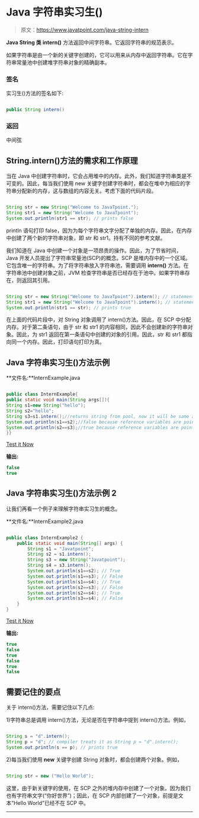 # Java 字符串实习生()

> 原文：<https://www.javatpoint.com/java-string-intern>

**Java String 类** **intern()** 方法返回中间字符串。它返回字符串的规范表示。

如果字符串是由一个新的关键字创建的，它可以用来从内存中返回字符串。它在字符串常量池中创建堆字符串对象的精确副本。

### 签名

实习生()方法的签名如下:

```java

public String intern()

```

### 返回

中间弦

## String.intern()方法的需求和工作原理

当在 Java 中创建字符串时，它会占用堆中的内存。此外，我们知道字符串类是不可变的。因此，每当我们使用 new 关键字创建字符串时，都会在堆中为相应的字符串分配新的内存，这与数组的内容无关。考虑下面的代码片段。

```java

String str = new String("Welcome to JavaTpoint."); 
String str1 = new String("Welcome to JavaTpoint");
System.out.println(str1 == str); // prints false

```

println 语句打印 false，因为为每个字符串文字分配了单独的内存。因此，在内存中创建了两个新的字符串对象，即 str 和 str1。持有不同的参考文献。

我们知道在 Java 中创建一个对象是一项昂贵的操作。因此，为了节省时间，Java 开发人员提出了字符串常量池(SCP)的概念。SCP 是堆内存中的一个区域。它包含唯一的字符串。为了将字符串放入字符串池，需要调用 **intern()** 方法。在字符串池中创建对象之前，JVM 检查字符串是否已经存在于池中。如果字符串存在，则返回其引用。

```java

String str = new String("Welcome to JavaTpoint").intern(); // statement - 1
String str1 = new String("Welcome to JavaTpoint").intern(); // statement - 2
System.out.println(str1 == str); // prints true

```

在上面的代码片段中，对 String 对象调用了 intern()方法。因此，在 SCP 中分配内存。对于第二条语句，由于 str 和 str1 的内容相同，因此不会创建新的字符串对象。因此，为 str1 返回在第一条语句中创建的对象的引用。因此，str 和 str1 都指向同一个内存。因此，打印语句打印为真。

## Java 字符串实习生()方法示例

**文件名:**InternExample.java

```java

public class InternExample{
public static void main(String args[]){
String s1=new String("hello");
String s2="hello";
String s3=s1.intern();//returns string from pool, now it will be same as s2
System.out.println(s1==s2);//false because reference variables are pointing to different instance
System.out.println(s2==s3);//true because reference variables are pointing to same instance
}}

```

[Test it Now](https://www.javatpoint.com/opr/test.jsp?filename=InternExample)

**输出:**

```java
false
true

```

## Java 字符串实习生()方法示例 2

让我们再看一个例子来理解字符串实习生的概念。

**文件名:**InternExample2.java

```java

public class InternExample2 {
	public static void main(String[] args) {		
		String s1 = "Javatpoint";
		String s2 = s1.intern();
		String s3 = new String("Javatpoint");
		String s4 = s3.intern();		
		System.out.println(s1==s2); // True
		System.out.println(s1==s3); // False
		System.out.println(s1==s4); // True		
		System.out.println(s2==s3); // False
		System.out.println(s2==s4); // True		 
		System.out.println(s3==s4); // False		
	}
}

```

[Test it Now](https://www.javatpoint.com/opr/test.jsp?filename=InternExample2)

**输出:**

```java
true
false
true
false
true
false

```

## 需要记住的要点

关于 intern()方法，需要记住以下几点:

1)字符串总是调用 intern()方法，无论是否在字符串中提到 intern()方法。例如，

```java

String s = "d".intern();
String p = "d"; // compiler treats it as String p = "d".intern();
System.out.println(s == p); // prints true

```

2)每当我们使用 **new** 关键字创建 String 对象时，都会创建两个对象。例如，

```java

String str = new ("Hello World");

```

这里，由于新关键字的使用，在 SCP 之外的堆内存中创建了一个对象。因为我们也有字符串文字(“你好世界”)；因此，在 SCP 内部创建了一个对象，前提是文本“Hello World”已经不在 SCP 中。

* * *